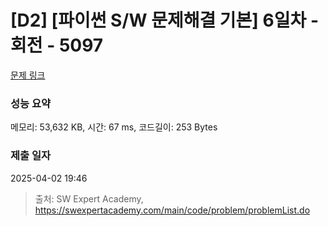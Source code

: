 # [D2] [파이썬 S/W 문제해결 기본] 6일차 - 회전 - 5097 

[문제 링크](https://swexpertacademy.com/main/code/problem/problemDetail.do?contestProbId=AWTVjgHKbn8DFAVT) 

### 성능 요약

메모리: 53,632 KB, 시간: 67 ms, 코드길이: 253 Bytes

### 제출 일자

2025-04-02 19:46



> 출처: SW Expert Academy, https://swexpertacademy.com/main/code/problem/problemList.do